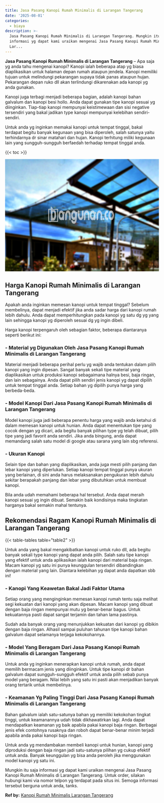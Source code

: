 ```yaml
---
title: Jasa Pasang Kanopi Rumah Minimalis di Larangan Tangerang
date: '2025-08-01'
categories:
  - biaya
description: >-
  Jasa Pasang Kanopi Rumah Minimalis di Larangan Tangerang. Mungkin itu saja
  informasi yg dapat kami uraikan mengenai Jasa Pasang Kanopi Rumah Minimalis di
  Lar...
---
```


**Jasa Pasang Kanopi Rumah Minimalis di Larangan Tangerang** – Apa saja yg anda tahu mengenai kanopi? Kanopi ialah beberapa atap yg biasa diaplikasikan untuk halaman depan rumah ataupun jendela. Kanopi memiliki tujuan untuk melindungi pekarangan supaya tidak panas ataupun hujan. Pekarangan depan ruko dll akan terlindungi dikarenakan ada kanopi yg anda gunakan.

Kanopi juga terbagi menjadi beberapa bagian, adalah kanopi bahan galvalum dan kanopi besi hollo. Anda dapat gunakan tipe kanopi sesuai yg diinginkan. Tiap-tiap kanopi mempunyai keistimewaan dan sisi negative tersendiri yang bakal jadikan type kanopi mempunyai kelebihan sendiri-sendiri.

Untuk anda yg inginkan memakai kanopi untuk tempat tinggal, bakal terdapat begitu banyak kegunaan yang bisa diperoleh, salah satunya yaitu terhindarnya dr sinar matahari dan hujan. Kanopi terhitung miliki kegunaan lain yang sungguh-sungguh berfaedah terhadap tempat tinggal anda.

{{< toc >}}

![Jasa Pasang Kanopi Rumah Minimalis di Larangan Tangerang](/images/harga-kanopi-minimalis-23.png)

## Harga Kanopi Rumah Minimalis di Larangan Tangerang

Apakah anda inginkan memesan kanopi untuk tempat tinggal? Sebelum membelinya, dapat menjadi efektif jika anda sadar harga dari kanopi rumah lebih dahulu. Anda dapat memperhitungkan pada kanopi yg satu dg yg yang lain sehingga kanopi yg diperoleh sesuai dg yg ingin dibeli.

Harga kanopi terpengaruh oleh sebagian faktor, beberapa diantaranya seperti berikut ini:

### \- Material yg Digunakan Oleh Jasa Pasang Kanopi Rumah Minimalis di Larangan Tangerang

Material menjadi beberapa perihal perlu yg wajib anda tentukan dalam pilih kanopi yang ingin dipesan. Sangat banyak sekali tipe material yang diaplikasikan untuk produksi kanopi sebagaimana halnya besi, baja ringan, dan lain sebagainya. Anda dapat pilih sendiri jenis kanopi yg dapat dipilih untuk tempat tinggal anda. Setiap bahan yg dipilih punya harga yang berbeda-beda.

### \- Model Kanopi Dari Jasa Pasang Kanopi Rumah Minimalis di Larangan Tangerang

Model kanopi juga jadi beberapa penentu harga yang wajib anda ketahui di dalam memesan kanopi untuk hunian. Anda dapat menentukan tipe yang cocok dengan yg dicari, ada begitu banyak pilihan type yg telah dibuat, pilih tipe yang jadi favorit anda sendiri. Jika anda bingung, anda dapat memandang salah satu model di google atau sarana yang lain sbg referensi.

### \- Ukuran Kanopi

Selain tipe dan bahan yang diaplikasikan, anda juga mesti pilih panjang dan lebar kanopi yang diperlukan. Setiap kanopi tempat tinggal punya ukuran yang berlainan, di sini anda harus melaksanakan pengukuran lebih dahulu sekitar berapakah panjang dan lebar yang dibutuhkan untuk membuat kanopi.

Bila anda udah memahami beberapa hal tersebut. Anda dapat meraih kanopi sesuai yg ingin dibuat. Semakin baik kondisinya maka tingkatan harganya bakal semakin mahal tentunya.

## Rekomendasi Ragam Kanopi Rumah Minimalis di Larangan Tangerang

{{< table-tables table="table2" >}}

Untuk anda yang bakal mengakibatkan kanopi untuk ruko dll, ada begitu banyak sekali type kanopi yang dapat anda pilih. Salah satu tipe kanopi yang efektif untuk anda aplikasikan ialah kanopi dari material baja ringan. Macam kanopi yg satu ini punya keunggulan tersendiri dibandingkan dengan material yang lain. Diantara kelebihan yg dapat anda dapatkan sbb ini!

### \- Kanopi Yang Keawetan Bakal Jadi Faktor Utama

Setiap orang yang menginginkan memesan kanopi rumah tentu saja melihat segi kekuatan dari kanopi yang akan dipesan. Macam kanopi yang dibuat dengan baja ringan mempunyai mutu yg benar-benar bagus. Untuk kekuatannya pasti dapat sangat terjamin dan tahan lama pastinya.

Sudah ada banyak orang yang menunjukkan kekuatan dari kanopi yg dibikin dengan baja ringan. Alhasil sampai puluhan tahunan tipe kanopi bahan galvalum dapat selamanya terjaga kekokohannya.

### \- Model Yang Beragam Dari Jasa Pasang Kanopi Rumah Minimalis di Larangan Tangerang

Untuk anda yg inginkan menerapkan kanopi untuk rumah, anda dapat memilih bermacam jenis yang diinginkan. Untuk tipe kanopi dr bahan galvalum dapat sungguh-sungguh efektif untuk anda pilih sebab punya model yang beragam. Nilai lebih yang satu ini pasti akan menjadikan banyak orang tertarik untuk membelinya.

### \- Keamanan Yg Paling Tinggi Dari Jasa Pasang Kanopi Rumah Minimalis di Larangan Tangerang

Bahan galvalum ialah satu-satunya bahan yg memiliki kekokohan tingkat tinggi, untuk keamanannya udah tidak dikhawatirkan lagi. Anda dapat mendapatkan keamanan yg baik apabila pakai kanopi baja ringan. Berbagai jenis efek contohnya rusaknya dan roboh dapat benar-benar minim terjadi apabila anda pakai kanopi baja ringan.

Untuk anda yg mendambakan membeli kanopi untuk hunian, kanopi yang diproduksi dengan baja ringan jadi satu-satunya pilihan yg cukup efektif untuk anda. Banyak keunggulan yg bisa anda peroleh jika menggunakan model kanopi yg satu ini.

Mungkin itu saja informasi yg dapat kami uraikan mengenai Jasa Pasang Kanopi Rumah Minimalis di Larangan Tangerang. Untuk order, silakan hubungi kami via nomor telpon yg terdapat pada situs ini. Semoga informasi tersebut berguna untuk anda, tanks.

**Ref by:**  [Kanopi Rumah Minimalis Larangan Tangerang](https://id.wikipedia.org/wiki/Kanopi)
